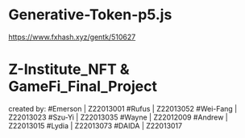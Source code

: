 # Generative-Token-p5.js
https://www.fxhash.xyz/gentk/510627

# Z-Institute_NFT &amp; GameFi_Final_Project
created by:
#Emerson | Z22013001
#Rufus | Z22013052
#Wei-Fang | Z22013023
#Szu-Yi | Z22013035
#Wayne | Z22012009
#Andrew | Z22013015
#Lydia | Z22013073
#DAIDA | Z22013017
